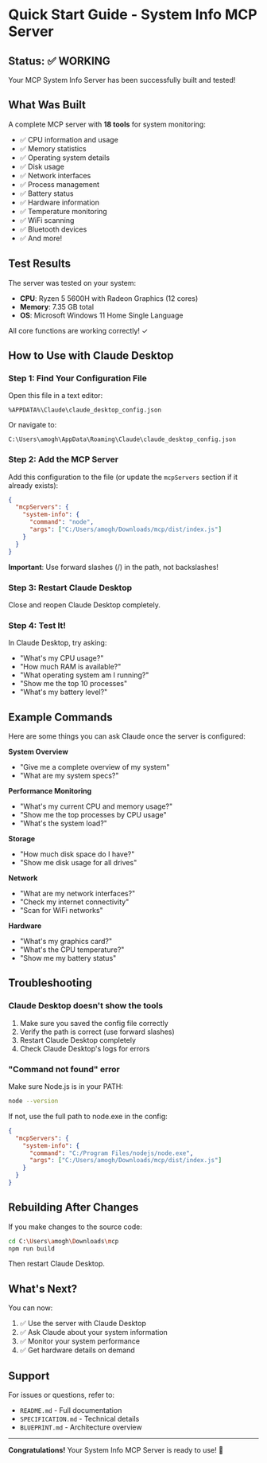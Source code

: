 # Quick Start Guide - System Info MCP Server

## Status: ✅ WORKING

Your MCP System Info Server has been successfully built and tested!

## What Was Built

A complete MCP server with **18 tools** for system monitoring:
- ✅ CPU information and usage
- ✅ Memory statistics
- ✅ Operating system details
- ✅ Disk usage
- ✅ Network interfaces
- ✅ Process management
- ✅ Battery status
- ✅ Hardware information
- ✅ Temperature monitoring
- ✅ WiFi scanning
- ✅ Bluetooth devices
- ✅ And more!

## Test Results

The server was tested on your system:
- **CPU**: Ryzen 5 5600H with Radeon Graphics (12 cores)
- **Memory**: 7.35 GB total
- **OS**: Microsoft Windows 11 Home Single Language

All core functions are working correctly! ✓

## How to Use with Claude Desktop

### Step 1: Find Your Configuration File

Open this file in a text editor:
```
%APPDATA%\Claude\claude_desktop_config.json
```

Or navigate to:
```
C:\Users\amogh\AppData\Roaming\Claude\claude_desktop_config.json
```

### Step 2: Add the MCP Server

Add this configuration to the file (or update the `mcpServers` section if it already exists):

```json
{
  "mcpServers": {
    "system-info": {
      "command": "node",
      "args": ["C:/Users/amogh/Downloads/mcp/dist/index.js"]
    }
  }
}
```

**Important**: Use forward slashes (/) in the path, not backslashes!

### Step 3: Restart Claude Desktop

Close and reopen Claude Desktop completely.

### Step 4: Test It!

In Claude Desktop, try asking:
- "What's my CPU usage?"
- "How much RAM is available?"
- "What operating system am I running?"
- "Show me the top 10 processes"
- "What's my battery level?"

## Example Commands

Here are some things you can ask Claude once the server is configured:

**System Overview**
- "Give me a complete overview of my system"
- "What are my system specs?"

**Performance Monitoring**
- "What's my current CPU and memory usage?"
- "Show me the top processes by CPU usage"
- "What's the system load?"

**Storage**
- "How much disk space do I have?"
- "Show me disk usage for all drives"

**Network**
- "What are my network interfaces?"
- "Check my internet connectivity"
- "Scan for WiFi networks"

**Hardware**
- "What's my graphics card?"
- "What's the CPU temperature?"
- "Show me my battery status"

## Troubleshooting

### Claude Desktop doesn't show the tools

1. Make sure you saved the config file correctly
2. Verify the path is correct (use forward slashes)
3. Restart Claude Desktop completely
4. Check Claude Desktop's logs for errors

### "Command not found" error

Make sure Node.js is in your PATH:
```bash
node --version
```

If not, use the full path to node.exe in the config:
```json
{
  "mcpServers": {
    "system-info": {
      "command": "C:/Program Files/nodejs/node.exe",
      "args": ["C:/Users/amogh/Downloads/mcp/dist/index.js"]
    }
  }
}
```

## Rebuilding After Changes

If you make changes to the source code:

```bash
cd C:\Users\amogh\Downloads\mcp
npm run build
```

Then restart Claude Desktop.

## What's Next?

You can now:
1. ✅ Use the server with Claude Desktop
2. ✅ Ask Claude about your system information
3. ✅ Monitor your system performance
4. ✅ Get hardware details on demand

## Support

For issues or questions, refer to:
- `README.md` - Full documentation
- `SPECIFICATION.md` - Technical details
- `BLUEPRINT.md` - Architecture overview

---

**Congratulations!** Your System Info MCP Server is ready to use! 🎉
